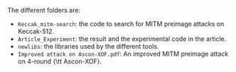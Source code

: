 The different folders are:
- `Keccak_mitm-search`: the code to search for MITM preimage attacks on Keccak-512.
- `Article_Experiment`: the result and the experimental code in the article.
- `newlibs`: the libraries used by the different tools. 
- `Improved attack on Ascon-XOF.pdf`: An improved MITM preimage attack on 4-round {\tt Ascon-XOF}.
